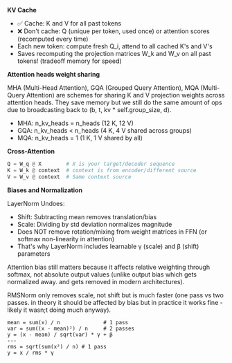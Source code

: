 **KV Cache**

- ✅ Cache: K and V for all past tokens
- ❌ Don't cache: Q (unique per token, used once) or attention scores (recomputed every time)
- Each new token: compute fresh Q_i, attend to all cached K's and V's
- Saves recomputing the projection matrices W_k and W_v on all past tokens! (tradeoff memory for speed)

**Attention heads weight sharing**

MHA (Multi-Head Attention), GQA (Grouped Query Attention), MQA (Multi-Query Attention) are schemes for sharing K and V projection weights across attention heads. They save memory but we still do the same amount of ops due to broadcasting back to (b, t, kv * self.group_size, d).

- MHA: n_kv_heads = n_heads (12 K, 12 V)
- GQA: n_kv_heads < n_heads (4 K, 4 V shared across groups)
- MQA: n_kv_heads = 1 (1 K, 1 V shared by all)


**Cross-Attention**

```python
Q = W_q @ X        # X is your target/decoder sequence
K = W_k @ context  # context is from encoder/different source
V = W_v @ context  # Same context source
```

**Biases and Normalization**

LayerNorm Undoes:
- Shift: Subtracting mean removes translation/bias
- Scale: Dividing by std deviation normalizes magnitude
- Does NOT remove rotation/mixing from weight matrices in FFN (or softmax non-linearity in attention)
- That's why LayerNorm includes learnable γ (scale) and β (shift) parameters

Attention bias still matters because it affects relative weighting through softmax, not absolute output values (unlike output bias which gets normalized away. and gets removed in modern architectures).

RMSNorm only removes scale, not shift but is much faster (one pass vs two passes. in theory it should be affected by bias but in practice it works fine - likely it wasn;t doing much anyway).

```
mean = sum(x) / n              # 1 pass
var = sum((x - mean)²) / n     # 2 passes
y = (x - mean) / sqrt(var) * γ + β
---
rms = sqrt(sum(x²) / n) # 1 pass
y = x / rms * γ
```